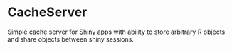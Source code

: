 # CacheServer

Simple cache server for Shiny apps with ability to store arbitrary R objects and share objects between shiny sessions. 
